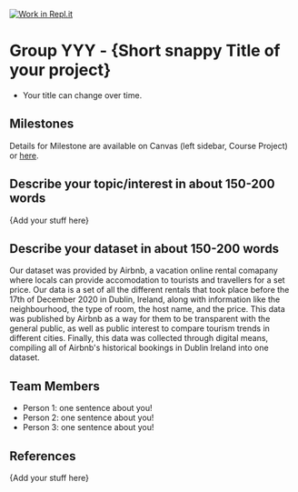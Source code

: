 [![Work in Repl.it](https://classroom.github.com/assets/work-in-replit-14baed9a392b3a25080506f3b7b6d57f295ec2978f6f33ec97e36a161684cbe9.svg)](https://classroom.github.com/online_ide?assignment_repo_id=361681&assignment_repo_type=GroupAssignmentRepo)
# Group YYY - {Short snappy Title of your project}

- Your title can change over time.

## Milestones

Details for Milestone are available on Canvas (left sidebar, Course Project) or [here](https://firas.moosvi.com/courses/data301/project/milestone01.html).

## Describe your topic/interest in about 150-200 words

{Add your stuff here}

## Describe your dataset in about 150-200 words

Our dataset was provided by Airbnb, a vacation online rental comapany where locals can provide accomodation to tourists and travellers for a set price. Our data is a set of all the different rentals that took place before the 17th of December 2020 in Dublin, Ireland, along with information like the neighbourhood, the type of room, the host name, and the price. This data was published by Airbnb as a way for them to be transparent with the general public, as well as public interest to compare tourism trends in different cities. Finally, this data was collected through digital means, compiling all of Airbnb's historical bookings in Dublin Ireland into one dataset. 

## Team Members

- Person 1: one sentence about you!
- Person 2: one sentence about you!
- Person 3: one sentence about you!

## References

{Add your stuff here}

